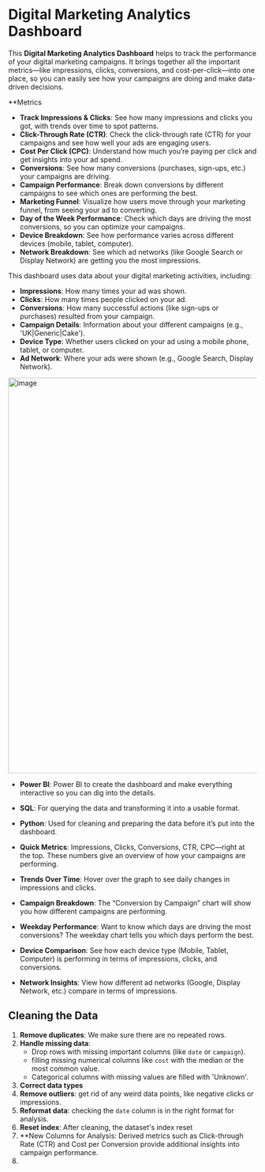 # Digital Marketing Analytics Dashboard

This **Digital Marketing Analytics Dashboard** helps to track the performance of your digital marketing campaigns. It brings together all the important metrics—like impressions, clicks, conversions, and cost-per-click—into one place, so you can easily see how your campaigns are doing and make data-driven decisions.

**Metrics 
- **Track Impressions & Clicks**: See how many impressions and clicks you got, with trends over time to spot patterns.
- **Click-Through Rate (CTR)**: Check the click-through rate (CTR) for your campaigns and see how well your ads are engaging users.
- **Cost Per Click (CPC)**: Understand how much you’re paying per click and get insights into your ad spend.
- **Conversions**: See how many conversions (purchases, sign-ups, etc.) your campaigns are driving.
- **Campaign Performance**: Break down conversions by different campaigns to see which ones are performing the best.
- **Marketing Funnel**: Visualize how users move through your marketing funnel, from seeing your ad to converting.
- **Day of the Week Performance**: Check which days are driving the most conversions, so you can optimize your campaigns.
- **Device Breakdown**: See how performance varies across different devices (mobile, tablet, computer).
- **Network Breakdown**: See which ad networks (like Google Search or Display Network) are getting you the most impressions.


This dashboard uses data about your digital marketing activities, including:

- **Impressions**: How many times your ad was shown.
- **Clicks**: How many times people clicked on your ad.
- **Conversions**: How many successful actions (like sign-ups or purchases) resulted from your campaign.
- **Campaign Details**: Information about your different campaigns (e.g., 'UK|Generic|Cake').
- **Device Type**: Whether users clicked on your ad using a mobile phone, tablet, or computer.
- **Ad Network**: Where your ads were shown (e.g., Google Search, Display Network).


<img width="800" alt="image" src="https://github.com/user-attachments/assets/4b96522b-0fd5-4536-b615-7f196b823756">


- **Power BI**: Power BI to create the dashboard and make everything interactive so you can dig into the details.
- **SQL**: For querying the data and transforming it into a usable format.
- **Python**: Used for cleaning and preparing the data before it’s put into the dashboard.

- **Quick Metrics**: Impressions, Clicks, Conversions, CTR, CPC—right at the top. These numbers give an overview of how your campaigns are performing.
- **Trends Over Time**: Hover over the graph to see daily changes in impressions and clicks.
- **Campaign Breakdown**: The “Conversion by Campaign” chart will show you how different campaigns are performing.
- **Weekday Performance**: Want to know which days are driving the most conversions? The weekday chart tells you which days perform the best.
- **Device Comparison**: See how each device type (Mobile, Tablet, Computer) is performing in terms of impressions, clicks, and conversions.
- **Network Insights**: View how different ad networks (Google, Display Network, etc.) compare in terms of impressions.
  
## Cleaning the Data

1. **Remove duplicates**: We make sure there are no repeated rows.
2. **Handle missing data**:
   - Drop rows with missing important columns (like `date` or `campaign`).
   - filling missing numerical columns like `cost` with the median or the most common value.
   - Categorical columns with missing values are filled with 'Unknown'.
3. **Correct data types**
4. **Remove outliers**: get rid of any weird data points, like negative clicks or impressions.
5. **Reformat data**: checking the `date` column is in the right format for analysis.
6. **Reset index**: After cleaning, the dataset's index reset
7. **New Columns for Analysis: Derived metrics such as Click-through Rate (CTR) and Cost per Conversion provide additional insights into campaign performance.
8. 

